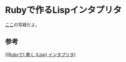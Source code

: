 # Rubyで作るLispインタプリタ

[ここ](http://melborne.github.io/2010/11/10/Ruby-Lisp/)の写経だよ。






## 参考

[((Rubyで) 書く (Lisp) インタプリタ)](http://melborne.github.io/2010/11/10/Ruby-Lisp/)
